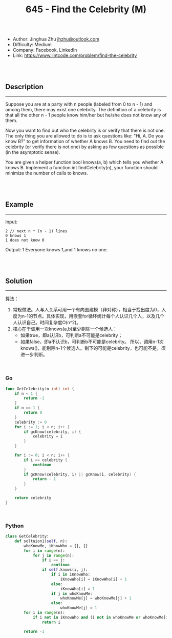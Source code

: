 # <center>645 - Find the Celebrity (M)</center> 



<br></br>

* Author: Jinghua Zhu <jhzhu@outlook.com>
* Difficulty: Medium
* Company: Facebook, LinkedIn
* Link: https://www.lintcode.com/problem/find-the-celebrity

<br></br>



## Description
----
Suppose you are at a party with n people (labeled from 0 to n - 1) and among them, there may exist one celebrity. The definition of a celebrity is that all the other n - 1 people know him/her but he/she does not know any of them.

Now you want to find out who the celebrity is or verify that there is not one. The only thing you are allowed to do is to ask questions like: "Hi, A. Do you know B?" to get information of whether A knows B. You need to find out the celebrity (or verify there is not one) by asking as few questions as possible (in the asymptotic sense).

You are given a helper function bool knows(a, b) which tells you whether A knows B. Implement a function int findCelebrity(n), your function should minimize the number of calls to knows.

<br></br>



## Example
----
Input:
```
2 // next n * (n - 1) lines 
0 knows 1
1 does not know 0
```

Output: 1 Everyone knows 1,and 1 knows no one.

<br></br>



## Solution
----
算法：
1. 常规做法。人与人关系可用一个有向图建模（非对称），相当于找出度为0，入度为n-1的节点。具体实现，用嵌套for循环统计每个人认识几个人，以及几个人认识自己。时间复杂度O(n^2)。
2. 核心在于调用一次knows(a,b)至少剔除一个候选人：
   - 如果true，即a认识b，可判断a不可能是celebrity；
   - 如果false，即a不认识b，可判断b不可能是celebrity。
   所以，调用n-1次knows()，能剔除n-1个候选人。剩下的可能是celebrity，也可能不是，须进一步判断。

<br>


### Go
```go
func GetCelebrity(n int) int {
	if n < 1 {
		return -1
	}
	if n == 1 {
		return 0
	}
	celebrity := 0
	for i := 1; i < n; i++ {
		if gcKnow(celebrity, i) {
			celebrity = i
		}
	}

	for i := 0; i < n; i++ {
		if i == celebrity {
			continue
		}
		if gcKnow(celebrity, i) || gcKnow(i, celebrity) {
			return - 1
		}
	}

	return celebrity
}
```

<br>


### Python
```python
class GetCelebrity:
    def soltuion1(self, n):
        whoKnowMe, iKnowWho = {}, {}
        for i in range(n):
            for j in range(n):
                if i == j:
                    continue
                if self.knows(i, j):
                    if i in iKnowWho:
                        iKnowWho[i] = iKnowWho[i] + 1
                    else:
                        iKnowWho[i] = 1
                    if j in whoKnowMe:
                        whoKnowMe[j] = whoKnowMe[j] + 1
                    else:
                        whoKnowMe[j] = 1
        for i in range(n):
            if i not in iKnowWho and (i not in whoKnowMe or whoKnowMe[i] == n - 1):
                return i

        return -1
```